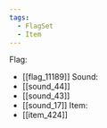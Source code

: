 ```yaml
---
tags:
  - FlagSet
  - Item
---
```

Flag:
- [[flag_11189]]
Sound:
- [[sound_44]]
- [[sound_43]]
- [[sound_17]]
Item:
- [[item_424]]
